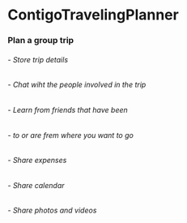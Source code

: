 # ContigoTravelingPlanner

### Plan a group trip

###### - Store trip details

###### - Chat wiht the people involved in the trip

###### - Learn from friends that have been

###### - to or are frem where you want to go

###### - Share expenses

###### - Share calendar

###### - Share photos and videos
